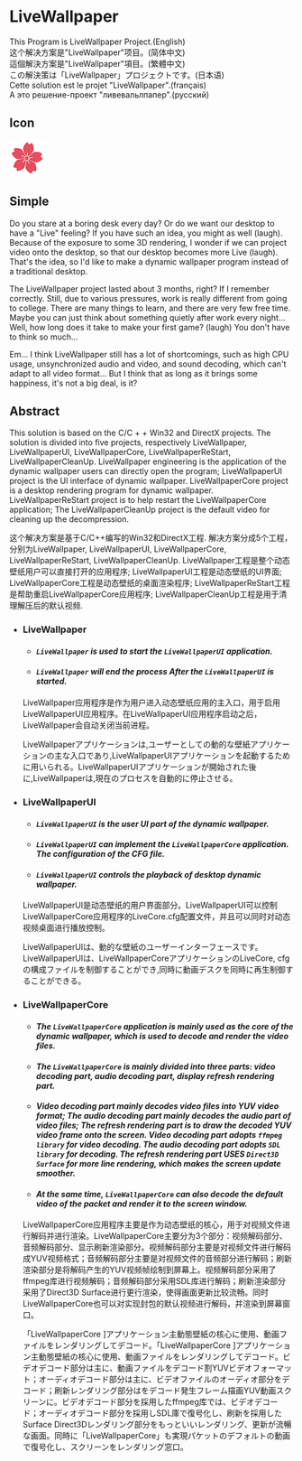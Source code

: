 # LiveWallpaper
This Program is LiveWallpaper Project.(English)  
这个解决方案是"LiveWallpaper"项目。(简体中文)  
這個解決方案是"LiveWallpaper"項目。(繁體中文)  
この解決策は「LiveWallpaper」プロジェクトです。(日本语)    
Cette solution est le projet "LiveWallpaper".(français)     
А это решение-проект "ливевальлпапер".(русский)  

## Icon
![](https://github.com/Alopex6414/LiveWallpaper/raw/master/Release/frame/Wait/Sakura.png)

## Simple
Do you stare at a boring desk every day? Or do we want our desktop to have a "Live" feeling? If you have such an idea, you might as well (laugh). Because of the exposure to some 3D rendering, I wonder if we can project video onto the desktop, so that our desktop becomes more Live (laugh). That's the idea, so I'd like to make a dynamic wallpaper program instead of a traditional desktop.


The LiveWallpaper project lasted about 3 months, right? If I remember correctly. Still, due to various pressures, work is really different from going to college. There are many things to learn, and there are very few free time. Maybe you can just think about something quietly after work every night... Well, how long does it take to make your first game? (laugh) You don't have to think so much...


Em... I think LiveWallpaper still has a lot of shortcomings, such as high CPU usage, unsynchronized audio and video, and sound decoding, which can't adapt to all video format... But I think that as long as it brings some happiness, it's not a big deal, is it?

## Abstract
This solution is based on the C/C + + Win32 and DirectX projects. The solution is divided into five projects, respectively LiveWallpaper, LiveWallpaperUI, LiveWallpaperCore, LiveWallpaperReStart, LiveWallpaperCleanUp. LiveWallpaper engineering is the application of the dynamic wallpaper users can directly open the program; LiveWallpaperUI project is the UI interface of dynamic wallpaper. LiveWallpaperCore project is a desktop rendering program for dynamic wallpaper. LiveWallpaperReStart project is to help restart the LiveWallpaperCore application; The LiveWallpaperCleanUp project is the default video for cleaning up the decompression.

这个解决方案是基于C/C++编写的Win32和DirectX工程. 解决方案分成5个工程，分别为LiveWallpaper, LiveWallpaperUI, LiveWallpaperCore, LiveWallpaperReStart, LiveWallpaperCleanUp. LiveWallpaper工程是整个动态壁纸用户可以直接打开的应用程序; LiveWallpaperUI工程是动态壁纸的UI界面; LiveWallpaperCore工程是动态壁纸的桌面渲染程序; LiveWallpaperReStart工程是帮助重启LiveWallpaperCore应用程序; LiveWallpaperCleanUp工程是用于清理解压后的默认视频.

  * ### LiveWallpaper
    * #### *`LiveWallpaper` is used to start the `LiveWallpaperUI` application.*  
    * #### *`LiveWallpaper` will end the process After the `LiveWallpaperUI` is started.*

    LiveWallpaper应用程序是作为用户进入动态壁纸应用的主入口，用于启用LiveWallpaperUI应用程序。在LiveWallpaperUI应用程序启动之后，LiveWallpaper会自动关闭当前进程。
    
    LiveWallpaperアプリケーションは,ユーザーとしての動的な壁紙アプリケーションの主な入口であり,LiveWallpaperUIアプリケーションを起動するために用いられる。LiveWallpaperUIアプリケーションが開始された後に,LiveWallpaperは,現在のプロセスを自動的に停止させる。

  * ### LiveWallpaperUI
    * #### *`LiveWallpaperUI` is the user UI part of the dynamic wallpaper.*  
    * #### *`LiveWallpaperUI` can implement the `LiveWallpaperCore` application. The configuration of the CFG file.*    
    * #### *`LiveWallpaperUI` controls the playback of desktop dynamic wallpaper.*    
    
    LiveWallpaperUI是动态壁纸的用户界面部分。LiveWallpaperUI可以控制LiveWallpaperCore应用程序的LiveCore.cfg配置文件，并且可以同时对动态视频桌面进行播放控制。    
    
    LiveWallpaperUIは、動的な壁紙のユーザーインターフェースです。LiveWallpaperUIは、LiveWallpaperCoreアプリケーションのLiveCore, cfgの構成ファイルを制御することができ,同時に動画デスクを同時に再生制御することができる。    
    
  * ### LiveWallpaperCore  
    * #### *The `LiveWallpaperCore` application is mainly used as the core of the dynamic wallpaper, which is used to decode and render the video files.*  
    * #### *The `LiveWallpaperCore` is mainly divided into three parts: video decoding part, audio decoding part, display refresh rendering part.*    
    * #### *Video decoding part mainly decodes video files into YUV video format; The audio decoding part mainly decodes the audio part of video files; The refresh rendering part is to draw the decoded YUV video frame onto the screen. Video decoding part adopts `ffmpeg library` for video decoding. The audio decoding part adopts `SDL library` for decoding. The refresh rendering part USES `Direct3D Surface` for more line rendering, which makes the screen update smoother.*      
    * #### *At the same time, `LiveWallpaperCore` can also decode the default video of the packet and render it to the screen window.*  
    
    LiveWallpaperCore应用程序主要是作为动态壁纸的核心，用于对视频文件进行解码并进行渲染。LiveWallpaperCore主要分为3个部分：视频解码部分、音频解码部分、显示刷新渲染部分。视频解码部分主要是对视频文件进行解码成YUV视频格式；音频解码部分主要是对视频文件的音频部分进行解码；刷新渲染部分是将解码产生的YUV视频帧绘制到屏幕上。视频解码部分采用了ffmpeg库进行视频解码；音频解码部分采用SDL库进行解码；刷新渲染部分采用了Direct3D Surface进行更行渲染，使得画面更新比较流畅。同时LiveWallpaperCore也可以对实现封包的默认视频进行解码，并渲染到屏幕窗口。  
    
    「LiveWallpaperCore ]アプリケーション主動態壁紙の核心に使用、動画ファイルをレンダリングしてデコード。「LiveWallpaperCore ]アプリケーション主動態壁紙の核心に使用、動画ファイルをレンダリングしてデコード。ビデオデコード部分は主に、動画ファイルをデコード割YUVビデオフォーマット；オーディオデコード部分は主に、ビデオファイルのオーディオ部分をデコード；刷新レンダリング部分はをデコード発生フレーム描画YUV動画スクリーンに。ビデオデコード部分を採用したffmpeg库では、ビデオデコード；オーディオデコード部分を採用しSDL庫で復号化し、刷新を採用したSurface Direct3Dレンダリング部分をもっといいレンダリング、更新が流暢な画面。同時に「LiveWallpaperCore」も実現パケットのデフォルトの動画で復号化し、スクリーンをレンダリング窓口。

